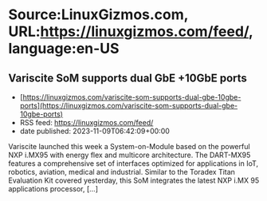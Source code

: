 # Source:LinuxGizmos.com, URL:https://linuxgizmos.com/feed/, language:en-US

## Variscite SoM supports dual GbE +10GbE ports
 - [https://linuxgizmos.com/variscite-som-supports-dual-gbe-10gbe-ports](https://linuxgizmos.com/variscite-som-supports-dual-gbe-10gbe-ports)
 - RSS feed: https://linuxgizmos.com/feed/
 - date published: 2023-11-09T06:42:09+00:00

Variscite launched this week a System-on-Module based on the powerful NXP i.MX95 with energy flex and multicore architecture. The DART-MX95 features a comprehensive set of interfaces optimized for applications in IoT, robotics, aviation, medical and industrial. Similar to the Toradex Titan Evaluation Kit covered yesterday, this SoM integrates the latest NXP i.MX 95 applications processor, [&#8230;]

